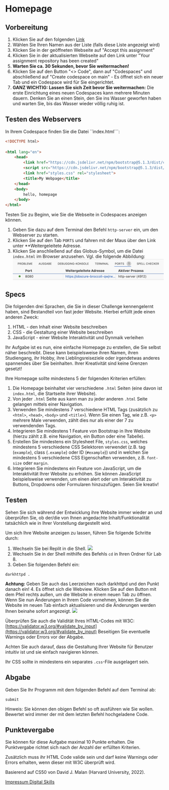# Homepage

## Vorbereitung
1. Klicken Sie auf den folgenden [Link](https://classroom.github.com/a/qHmtK3qK)
2. Wählen Sie Ihren Namen aus der Liste (falls diese Liste angezeigt wird)
2. Klicken Sie in der geöffneten Webseite auf "Accept this assignment"
3. Klicken Sie in der aktualisierten Webseite auf den Link unter "Your assignment repository has been created"
4. **Warten Sie ca. 30 Sekunden, bevor Sie weitermachen!**
5. Klicken Sie auf den Button "<> Code", dann auf "Codespaces" und abschließend auf "Create codespace on main" - Es öffnet sich ein neuer Tab und ein Codespace wird für Sie eingerichtet.
6. **GANZ WICHTIG: Lassen Sie sich Zeit bevor Sie weitermachen:** Die erste Einrichtung eines neuen Codespaces kann mehrere Minuten dauern. Denken Sie an einen Stein, den Sie ins Wasser geworfen haben und warten Sie, bis das Wasser wieder völlig ruhig ist.

## Testen des Webservers
In Ihrem Codespace finden Sie die Datei ``ìndex.html```:
~~~html
<!DOCTYPE html>

<html lang="en">
    <head>
        <link href="https://cdn.jsdelivr.net/npm/bootstrap@5.1.3/dist/css/bootstrap.min.css" rel="stylesheet" integrity="sha384-EVSTQN3/azprG1Anm3QDgpJLIm9Nao0Yz1ztcQTwFspd3yD65VohhpuuCOmLASjC" crossorigin="anonymous">
        <script src="https://cdn.jsdelivr.net/npm/bootstrap@5.1.3/dist/js/bootstrap.bundle.min.js" integrity="sha384-MrcW6ZMFYlzcLA8Nl+NtUVF0sA7MsXsP1UyJoMp4YLEuNSfAP+JcXn/tWtIaxVXM" crossorigin="anonymous"></script>
        <link href="styles.css" rel="stylesheet">
        <title>My Webpage</title>
    </head>
    <body>
        hello, homepage
    </body>
</html>
~~~

Testen Sie zu Beginn, wie Sie die Webseite in Codespaces anzeigen können.
1. Geben Sie dazu auf dem Terminal den Befehl ```http-server``` ein, um den Webserver zu starten.
2. Klicken Sie auf den Tab ```PORTS``` und fahren mit der Maus über den Link unter **Weitergeleitete Adresse.
3. Klicken Sie anschließend auf das Globus-Symbol, um die Datei ```index.html``` im Browser anzusehen. Vgl. die folgende Abbildung:
![](img/http-server-open-port.png)

## Specs
Die folgenden drei Sprachen, die Sie in dieser Challenge kennengelernt haben, sind Bestandteil von fast jeder Website. Hierbei erfüllt jede einen anderen Zweck:
1. HTML - den Inhalt einer Website beschreiben
2. CSS - die Gestaltung einer Website beschreiben
3. JavaScript - einer Website Interaktivität und Dynmaik verleihen

Ihr Aufgabe ist es nun, eine einfache Homepage zu erstellen, die Sie selbst näher beschreibt. Diese kann beispielsweise ihren Namen, ihren Studiengang, ihr Hobby, ihre Lieblingsreiseziele oder irgendetwas anderes spannendes über Sie beinhalten. Ihrer Kreativität sind keine Grenzen gesetzt!

Ihre Homepage sollte mindestens 5 der folgenden Kriterien erfüllen:
1. Die Homepage beinhaltet vier verschiedene `.html` Seiten (eine davon ist `index.html`, die Startseite ihrer Website).
2. Von jeder `.html` Seite aus kann man zu jeder anderen `.html` Seite gelangen mittels einer Navigation.
3. Verwenden Sie mindestens 7 verschiedene HTML Tags (zusätzlich zu `<html>`, `<head>`, `<body>` und `<title>`). Wenn Sie einen Tag, wie z.B. `<p>` mehrere Male verwenden, zählt dies nur als einer der 7 zu verwendenden Tags.
4. Integrieren Sie mindestens 1 Feature von Bootstrap in Ihre Website (hierzu zählt z.B. eine Navigation, ein Button oder eine Tabelle).
5. Erstellen Sie mindestens ein Stylesheet File, `styles.css`, welches mindestens 5 verschiedene CSS Selektoren verwendet (z.B. tag (`example`), class (`.example`) oder ID (`#example`)) und in welchen Sie mindestens 5 verschiedene CSS Eigenschaften verwenden, z.B. `font-size` oder `margin`.
6. Integrieren Sie mindestens ein Feature von JavaScript, um die Interaktivität Ihrer Website zu erhöhen. Sie können JavaScript beispielsweise verwenden, um einen alert oder um Interaktivität zu Buttons, Dropdowns oder Formularen hinzuzufügen. Seien Sie kreativ!


## Testen

Sehen Sie sich während der Entwicklung ihre Website immer wieder an und überprüfen Sie, ob der/die von Ihnen angedachte Inhalt/Funktionalität tatsächlich wie in Ihrer Vorstellung dargestellt wird.

Um sich Ihre Website anzeigen zu lassen, führen Sie folgende Schritte durch:
1. Wechseln Sie bei Replit in die Shell.
![](img/04.png)
2. Wechseln Sie in der Shell mithilfe des Befehls `cd` in Ihren Ordner für Lab 8.
3. Geben Sie folgenden Befehl ein: 
~~~shell
darkhttpd .
~~~
**Achtung:** Geben Sie auch das Leerzeichen nach darkhttpd und den Punkt danach ein!
4. Es öffnet sich die Webview. Klicken Sie auf den Button mit dem Pfeil rechts außen, um die Website in einem neuen Tab zu öffnen. Wenn Sie nun Änderungen in Ihrem Code vornehmen, können Sie die Website im neuen Tab einfach aktualisieren und die Änderungen werden Ihnen beinahe sofort angezeigt.
![](img/05.png)

Überprüfen Sie auch die Validität Ihres HTML-Codes mit W3C: [https://validator.w3.org/#validate_by_input](https://validator.w3.org/#validate_by_input)
Beseitigen Sie eventuelle Warnings oder Errors vor der Abgabe.

Achten Sie auch darauf, dass die Gestaltung Ihrer Website für Benutzer intuitiv ist und sie einfach navigieren können.

Ihr CSS sollte in mindestens ein separates `.css`-File ausgelagert sein.



## Abgabe

Geben Sie Ihr Programm mit dem folgenden Befehl auf dem Terminal ab:

    submit

Hinweis: Sie können den obigen Befehl so oft ausführen wie Sie wollen. Bewertet wird immer der mit dem letzten Befehl hochgeladene Code.


## Punktevergabe

Sie können für diese Aufgabe maximal 10 Punkte erhalten. Die Punktvergabe richtet sich nach der Anzahl der erfüllten Kriterien. 

Zusätzlich muss ihr HTML Code valide sein und darf keine Warnings oder Errors erhalten, wenn dieser mit W3C überprüft wird.



Basierend auf CS50 von David J. Malan (Harvard University, 2022).

[Impressum Digital Skills](https://tutors.dev/course/technological-skills)